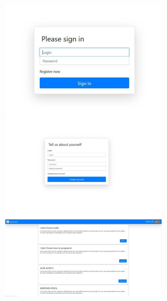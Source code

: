 ![Singin](https://github.com/Biruang/cft_react/blob/Images/photo_2019-02-04_15-27-17.jpg)
![Registration](https://github.com/Biruang/cft_react/blob/Images/photo_2019-02-04_15-28-17.jpg)
![List](https://github.com/Biruang/cft_react/blob/Images/photo_2019-02-04_15-29-19.jpg)


